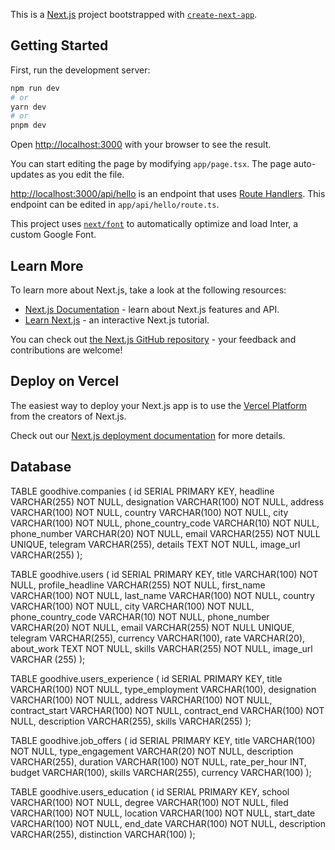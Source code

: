 This is a [Next.js](https://nextjs.org/) project bootstrapped with [`create-next-app`](https://github.com/vercel/next.js/tree/canary/packages/create-next-app).

## Getting Started

First, run the development server:

```bash
npm run dev
# or
yarn dev
# or
pnpm dev
```

Open [http://localhost:3000](http://localhost:3000) with your browser to see the result.

You can start editing the page by modifying `app/page.tsx`. The page auto-updates as you edit the file.

[http://localhost:3000/api/hello](http://localhost:3000/api/hello) is an endpoint that uses [Route Handlers](https://beta.nextjs.org/docs/routing/route-handlers). This endpoint can be edited in `app/api/hello/route.ts`.

This project uses [`next/font`](https://nextjs.org/docs/basic-features/font-optimization) to automatically optimize and load Inter, a custom Google Font.

## Learn More

To learn more about Next.js, take a look at the following resources:

- [Next.js Documentation](https://nextjs.org/docs) - learn about Next.js features and API.
- [Learn Next.js](https://nextjs.org/learn) - an interactive Next.js tutorial.

You can check out [the Next.js GitHub repository](https://github.com/vercel/next.js/) - your feedback and contributions are welcome!

## Deploy on Vercel

The easiest way to deploy your Next.js app is to use the [Vercel Platform](https://vercel.com/new?utm_medium=default-template&filter=next.js&utm_source=create-next-app&utm_campaign=create-next-app-readme) from the creators of Next.js.

Check out our [Next.js deployment documentation](https://nextjs.org/docs/deployment) for more details.

## Database

TABLE goodhive.companies (
id SERIAL PRIMARY KEY,
headline VARCHAR(255) NOT NULL,
designation VARCHAR(100) NOT NULL,
address VARCHAR(100) NOT NULL,
country VARCHAR(100) NOT NULL,
city VARCHAR(100) NOT NULL,
phone_country_code VARCHAR(10) NOT NULL,
phone_number VARCHAR(20) NOT NULL,
email VARCHAR(255) NOT NULL UNIQUE,
telegram VARCHAR(255),
details TEXT NOT NULL,
image_url VARCHAR(255)
);

TABLE goodhive.users (
id SERIAL PRIMARY KEY,
title VARCHAR(100) NOT NULL,
profile_headline VARCHAR(255) NOT NULL,
first_name VARCHAR(100) NOT NULL,
last_name VARCHAR(100) NOT NULL,
country VARCHAR(100) NOT NULL,
city VARCHAR(100) NOT NULL,
phone_country_code VARCHAR(10) NOT NULL,
phone_number VARCHAR(20) NOT NULL,
email VARCHAR(255) NOT NULL UNIQUE,
telegram VARCHAR(255),
currency VARCHAR(100),
rate VARCHAR(20),
about_work TEXT NOT NULL,
skills VARCHAR(255) NOT NULL,
image_url VARCHAR (255)
);

TABLE goodhive.users_experience (
id SERIAL PRIMARY KEY,
title VARCHAR(100) NOT NULL,
type_employment VARCHAR(100),
designation VARCHAR(100) NOT NULL,
address VARCHAR(100) NOT NULL,
contract_start VARCHAR(100) NOT NULL,
contract_end VARCHAR(100) NOT NULL,
description VARCHAR(255),
skills VARCHAR(255)
);

TABLE goodhive.job_offers (
id SERIAL PRIMARY KEY,
title VARCHAR(100) NOT NULL,
type_engagement VARCHAR(20) NOT NULL,
description VARCHAR(255),
duration VARCHAR(100) NOT NULL,
rate_per_hour INT,
budget VARCHAR(100),
skills VARCHAR(255),
currency VARCHAR(100)
);

TABLE goodhive.users_education (
id SERIAL PRIMARY KEY,
school VARCHAR(100) NOT NULL,
degree VARCHAR(100) NOT NULL,
filed VARCHAR(100) NOT NULL,
location VARCHAR(100) NOT NULL,
start_date VARCHAR(100) NOT NULL,
end_date VARCHAR(100) NOT NULL,
description VARCHAR(255),
distinction VARCHAR(100)
);
